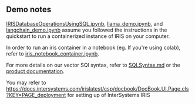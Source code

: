 ## Demo notes

[IRISDatabaseOperationsUsingSQL.ipynb](IRISDatabaseOperationsUsingSQL.ipynb), [llama_demo.ipynb](llama_demo.ipynb), and [langchain_demo.ipynb](langchain_demo.ipynb) assume you followed the instructions in the quickstart to run a containerized instance of IRIS on your computer. 

In order to run an iris container in a notebook (eg. If you're using colab), refer to [iris_notebook_container.ipynb](demo/iris_notebook_container.ipynb). 

For more details on our vector SQl syntax, refer to [SQLSyntax.md](demo/SQLSyntax.md) or the [product documentation](https://docs.intersystems.com/iris20241/csp/docbook/Doc.View.cls?KEY=GSQL_vecsearch).

You may refer to https://docs.intersystems.com/irislatest/csp/docbook/DocBook.UI.Page.cls?KEY=PAGE_deployment for setting up of InterSystems IRIS
